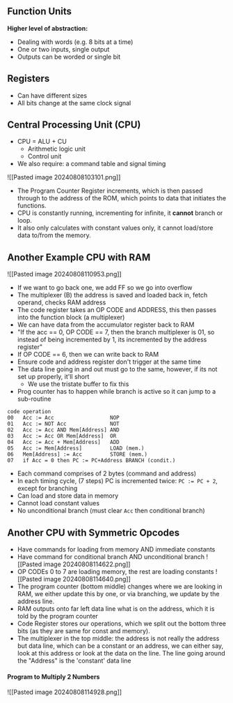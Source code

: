 ## Function Units
**Higher level of abstraction:**
- Dealing with words (e.g. 8 bits at a time)
- One or two inputs, single output
- Outputs can be worded or single bit

## Registers
- Can have different sizes
- All bits change at the same clock signal

## Central Processing Unit (CPU)
- CPU = ALU + CU
	- Arithmetic logic unit
	- Control unit
- We also require: a command table and signal timing

![[Pasted image 20240808103101.png]]
- The Program Counter Register increments, which is then passed through to the address of the ROM, which points to data that initiates the functions. 
- CPU is constantly running, incrementing for infinite, it **cannot**  branch or loop.
- It also only calculates with constant values only, it cannot load/store data to/from the memory.

## Another Example CPU with RAM
![[Pasted image 20240808110953.png]]
- If we want to go back one, we add FF so we go into overflow
- The multiplexer (B) the address is saved and loaded back in, fetch operand, checks RAM address
- The code register takes an OP CODE and ADDRESS, this then passes into the function block (a multiplexer)
- We can have data from the accumulator register back to RAM
- "If the acc == 0, OP CODE == 7, then the branch multiplexer is 01, so instead of being incremented by 1, its incremented by the address register"
- If OP CODE == 6, then we can write back to RAM
- Ensure code and address register don't trigger at the same time
- The data line going in and out must go to the same, however, if its not set up properly, it'll short
	- We use the tristate buffer to fix this
- Prog counter has to happen while branch is active so it can jump to a sub-routine
```
code operation
00   Acc := Acc                  NOP
01   Acc := NOT Acc              NOT
02   Acc := Acc AND Mem[Address] AND
03   Acc := Acc OR Mem[Address]  OR
04   Acc := Acc + Mem[Address]   ADD
05   Acc := Mem[Address]         LOAD (mem.)
06   Mem[Address] := Acc         STORE (mem.)
07   if Acc = 0 then PC := PC+Address BRANCH (condit.)
```
- Each command comprises of 2 bytes (command and address)
- In each timing cycle, (7 steps) PC is incremented twice: `PC := PC + 2`, except for branching
- Can load and store data in memory
- Cannot load constant values
- No unconditional branch (must clear `Acc` then conditional branch)

## Another CPU with Symmetric Opcodes
- Have commands for loading from memory AND immediate constants
- Have command for conditional branch AND unconditional branch
![[Pasted image 20240808114622.png]]
- OP CODEs 0 to 7 are loading memory, the rest are loading constants
![[Pasted image 20240808114640.png]]
- The program counter (bottom middle) changes where we are looking in RAM, we either update this by one, or via branching, we update by the address line.
- RAM outputs onto far left data line what is on the address, which it is told by the program counter
- Code Register stores our operations, which we split out the bottom three bits (as they are same for const and memory).
- The multiplexer in the top middle: the address is not really the address but data line, which can be a constant or an address, we can either say, look at this address or look at the data on the line. The line going around the "Address" is the 'constant' data line
#### Program to Multiply 2 Numbers
![[Pasted image 20240808114928.png]]
